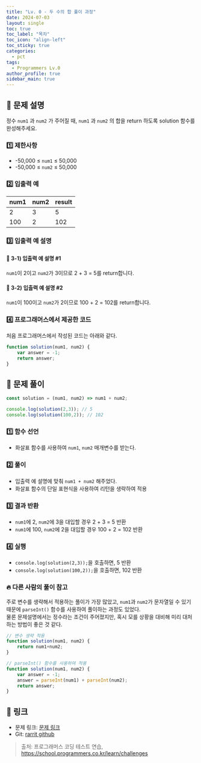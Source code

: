 ```yaml
---
title: "Lv. 0 - 두 수의 합 풀이 과정"
date: 2024-07-03
layout: single
toc: true
toc_label: "목차"
toc_icon: "align-left"
toc_sticky: true
categories:
  - pct
tags:
  - Programmers Lv.0
author_profile: true
sidebar_main: true
---
```


## :ledger: 문제 설명
정수 `num1` 과 `num2` 가 주어질 때, `num1` 과 `num2` 의 합을 return 하도록 solution 함수를 완성해주세요.

### :one: 제한사항
- -50,000 ≤ `num1` ≤ 50,000
- -50,000 ≤ `num2` ≤ 50,000

### :two: 입출력 예

| num1 | num2 | result |
|------|------|------|
| 2    | 3    | 5    |
| 100  | 2    | 102  |

### :three: 입출력 예 설명
#### :pushpin: 3-1) 입출력 예 설명 #1
`num1`이 2이고 `num2`가 3이므로 2 + 3 = 5를 return합니다.

#### :pushpin: 3-2) 입출력 예 설명 #2
`num1`이 100이고 `num2`가 2이므로 100 + 2 = 102를 return합니다.

### :four: 프로그래머스에서 제공한 코드
처음 프로그래머스에서 작성된 코드는 아래와 같다.

```javascript
function solution(num1, num2) {
    var answer = -1;
    return answer;
}
```

## :ledger: 문제 풀이

```javascript
const solution = (num1, num2) => num1 + num2;

console.log(solution(2,3)); // 5
console.log(solution(100,2)); // 102

```

### :one: 함수 선언
- 화살표 함수를 사용하여 `num1`, `num2` 매개변수를 받는다.

### :two: 풀이
- 입출력 예 설명에 맞춰 `num1 + num2` 해주었다.
- 화살표 함수의 단일 표현식을 사용하여 리턴을 생략하여 적용

### :three: 결과 반환
- `num1`에 2, `num2`에 3을 대입할 경우 2 + 3 = 5 반환
- `num1`에 100, `num2`에 2을 대입할 경우 100 + 2 = 102 반환

### :four: 실행
- `console.log(solution(2,3));`을 호출하면, 5 반환
- `console.log(solution(100,2));`을 호출하면, 102 반환

### :fire: 다른 사람의 풀이 참고
주로 변수를 생략해서 적용하는 풀이가 가장 많았고, `num1`과 `num2`가 문자열일 수 있기 때문에 `parseInt()` 함수를 사용하여 풀이하는 과정도 있었다.<br/>
물론 문제설명에서는 정수라는 조건이 주어졌지만, 혹시 모를 상황을 대비해 미리 대처하는 방법이 좋은 것 같다.

```javascript
// 변수 생략 적용
function solution(num1, num2) {
    return num1+num2;
}

// parseInt() 함수를 사용하여 적용
function solution(num1, num2) {
    var answer = -1;
    answer = parseInt(num1) + parseInt(num2);
    return answer;
}
```

## :link: 링크
- 문제 링크: [문제 링크](https://school.programmers.co.kr/learn/courses/30/lessons/120802)
- Git: [rarrit github](https://github.com/rarrit/programmers-coding-test/tree/main/%ED%94%84%EB%A1%9C%EA%B7%B8%EB%9E%98%EB%A8%B8%EC%8A%A4/0/120802.%E2%80%85%EB%91%90%E2%80%85%EC%88%98%EC%9D%98%E2%80%85%ED%95%A9)

> 출처: 프로그래머스 코딩 테스트 연습, https://school.programmers.co.kr/learn/challenges

